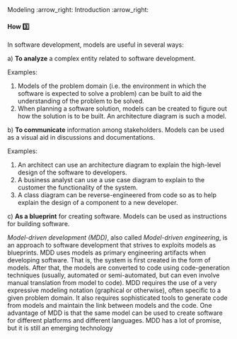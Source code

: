 <link rel="stylesheet" href="{{baseUrl}}/css/textbook.css">

<div class="website-content">

<div id="path">Modeling :arrow_right: Introduction :arrow_right:</div>

<div id="title">

#### How :three:

</div>

<div id="body">

In software development, models are useful in several ways:

a) **To analyze** a complex entity related to software development.

<tip-box>

Examples:

1. Models of the problem domain (i.e. the environment in which the software is expected to solve a problem) can be built to aid the understanding of the problem to be solved.
2. When planning a software solution, models can be created to figure out how the solution is to be built. An architecture diagram is such a model.

</tip-box>

b) **To communicate** information among stakeholders.  Models can be used as a visual aid in discussions and documentations.

<tip-box>

Examples:

1. An architect can use an architecture diagram to explain the high-level design of the software to developers.
2. A business analyst can use a use case diagram to explain to the customer the functionality of the system.
3. A class diagram can be reverse-engineered from code so as to help explain the design of a component to a new developer.

</tip-box>

c) **As a blueprint** for creating software. Models can be used as instructions for building software.

<tip-box>

<panel header="Model Driven Development :four:" type="seamless">

_Model-driven development (MDD)_, also called _Model-driven engineering_, is an approach to software development that strives to exploits models as blueprints. MDD uses models as primary engineering artifacts when developing software. That is, the system is first created in the form of models. After that, the models are converted to code using code-generation techniques (usually, automated or semi-automated, but can even involve manual translation from model to code). MDD requires the use of a very expressive modeling notation (graphical or otherwise), often specific to a given problem domain. It also requires sophisticated tools to generate code from models and maintain the link between models and the code. One advantage of MDD is that the same model can be used to create software for different platforms and different languages. MDD has a lot of promise, but it is still an emerging technology

</panel>

</tip-box>

</div>

<div id="extras">

<include src="exercises.md" />

<div>

</div>
